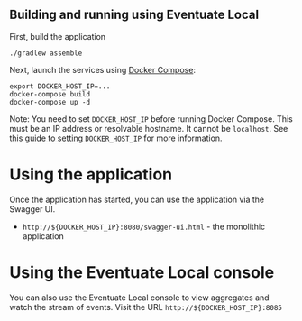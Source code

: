 ## Building and running using Eventuate Local

First, build the application

```
./gradlew assemble
```

Next, launch the services using [Docker Compose](https://docs.docker.com/compose/):

```
export DOCKER_HOST_IP=...
docker-compose build
docker-compose up -d
```

Note: You need to set `DOCKER_HOST_IP` before running Docker Compose.
This must be an IP address or resolvable hostname.
It cannot be `localhost`.
See this [guide to setting `DOCKER_HOST_IP`](http://eventuate.io/docs/usingdocker.html) for more information.

# Using the application

Once the application has started, you can use the application via the Swagger UI.

* `http://${DOCKER_HOST_IP}:8080/swagger-ui.html` - the monolithic application

# Using the Eventuate Local console

You can also use the Eventuate Local console to view aggregates and watch the stream of events.
Visit the URL `http://${DOCKER_HOST_IP}:8085`


